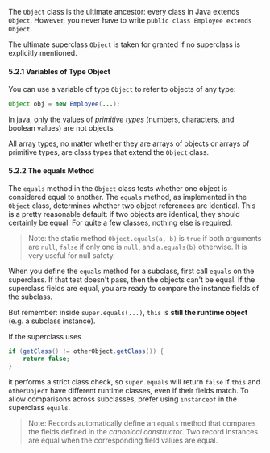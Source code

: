 The `Object` class is the ultimate ancestor: every class in Java extends `Object`. However, you never have to write `public class Employee extends Object`.

The ultimate superclass `Object` is taken for granted if no superclass is explicitly mentioned.

#### 5.2.1 Variables of Type Object

You can use a variable of type `Object` to refer to objects of any type:
```java
Object obj = new Employee(...);
```

In java, only the values of _primitive types_ (numbers, characters, and boolean values) are not objects.

All array types, no matter whether they are arrays of objects or arrays of primitive types, are class types that extend the `Object` class.

#### 5.2.2 The equals Method

The `equals` method in the `Object` class tests whether one object is considered equal to another. The `equals` method, as implemented in the `Object` class, determines whether two object references are identical. This is a pretty reasonable default: if two objects are identical, they should certainly be equal. For quite a few classes, nothing else is required.

> Note: the static method `Object.equals(a, b)` is `true` if both arguments are `null`, `false` if only one is `null`, and `a.equals(b)` otherwise. It is very useful for null safety.

When you define the `equals` method for a subclass, first call `equals` on the superclass. If that test doesn't pass, then the objects can't be equal. If the superclass fields are equal, you are ready to compare the instance fields of the subclass.

But remember: inside `super.equals(...)`, `this` is **still the runtime object** (e.g. a subclass instance).

If the superclass uses
```java
if (getClass() != otherObject.getClass()) {
	return false;
}
```
it performs a strict class check, so `super.equals` will return `false` if `this` and `otherObject` have different runtime classes, even if their fields match. To allow comparisons across subclasses, prefer using `instanceof` in the superclass `equals`.

> Note: Records automatically define an `equals` method that compares the fields defined in the _canonical constructor_. Two record instances are equal when the corresponding field values are equal.